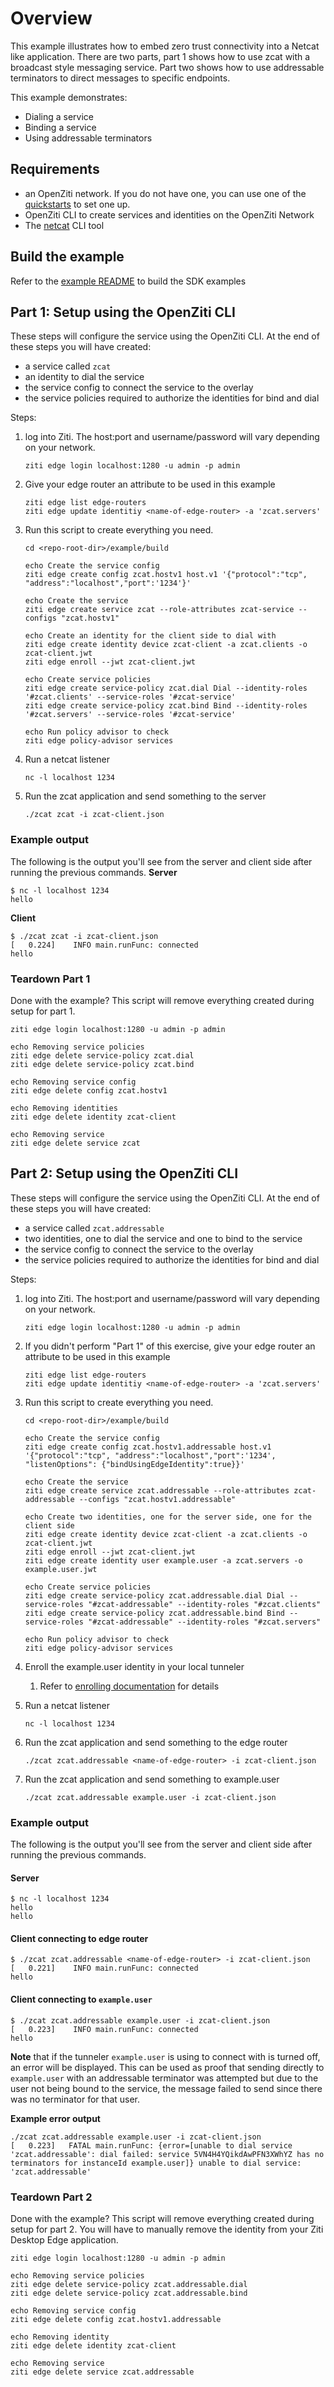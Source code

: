 # Overview
This example illustrates how to embed zero trust connectivity into a Netcat like application. There are two parts, part
 1 shows how to use zcat with a broadcast style messaging service. Part two shows how to use addressable terminators to
 direct messages to specific endpoints.

This example demonstrates:
* Dialing a service
* Binding a service
* Using addressable terminators

## Requirements
* an OpenZiti network. If you do not have one, you can use one of the [quickstarts](https://openziti.github.io/ziti/quickstarts/quickstart-overview.html) to set one up.
* OpenZiti CLI to create services and identities on the OpenZiti Network
* The [netcat](https://netcat.sourceforge.net/) CLI tool

## Build the example
Refer to the [example README](../README.md) to build the SDK examples

## Part 1: Setup using the OpenZiti CLI
These steps will configure the service using the OpenZiti CLI. At the end of these steps you will have created:
* a service called `zcat`
* an identity to dial the service
* the service config to connect the service to the overlay
* the service policies required to authorize the identities for bind and dial

Steps:
1. log into Ziti. The host:port and username/password will vary depending on your network.

       ziti edge login localhost:1280 -u admin -p admin
1. Give your edge router an attribute to be used in this example

       ziti edge list edge-routers
       ziti edge update identitiy <name-of-edge-router> -a 'zcat.servers'
1. Run this script to create everything you need.

       cd <repo-root-dir>/example/build

       echo Create the service config
       ziti edge create config zcat.hostv1 host.v1 '{"protocol":"tcp", "address":"localhost","port":'1234'}'

       echo Create the service
       ziti edge create service zcat --role-attributes zcat-service --configs "zcat.hostv1"
       
       echo Create an identity for the client side to dial with
       ziti edge create identity device zcat-client -a zcat.clients -o zcat-client.jwt
       ziti edge enroll --jwt zcat-client.jwt
       
       echo Create service policies
       ziti edge create service-policy zcat.dial Dial --identity-roles '#zcat.clients' --service-roles '#zcat-service'
       ziti edge create service-policy zcat.bind Bind --identity-roles '#zcat.servers' --service-roles '#zcat-service'
       
       echo Run policy advisor to check
       ziti edge policy-advisor services
1. Run a netcat listener

       nc -l localhost 1234
1. Run the zcat application and send something to the server

       ./zcat zcat -i zcat-client.json

### Example output
The following is the output you'll see from the server and client side after running the previous commands.
**Server**
```shell
$ nc -l localhost 1234
hello
```
**Client**
```shell
$ ./zcat zcat -i zcat-client.json
[   0.224]    INFO main.runFunc: connected
hello
```

### Teardown Part 1
Done with the example? This script will remove everything created during setup for part 1.
```shell
ziti edge login localhost:1280 -u admin -p admin

echo Removing service policies
ziti edge delete service-policy zcat.dial
ziti edge delete service-policy zcat.bind

echo Removing service config
ziti edge delete config zcat.hostv1

echo Removing identities
ziti edge delete identity zcat-client

echo Removing service
ziti edge delete service zcat
```
## Part 2: Setup using the OpenZiti CLI
These steps will configure the service using the OpenZiti CLI. At the end of these steps you will have created:
* a service called `zcat.addressable`
* two identities, one to dial the service and one to bind to the service
* the service config to connect the service to the overlay
* the service policies required to authorize the identities for bind and dial

Steps:
1. log into Ziti. The host:port and username/password will vary depending on your network.

       ziti edge login localhost:1280 -u admin -p admin
1. If you didn't perform "Part 1" of this exercise, give your edge router an attribute to be used in this example

       ziti edge list edge-routers
       ziti edge update identitiy <name-of-edge-router> -a 'zcat.servers'
1. Run this script to create everything you need.

       cd <repo-root-dir>/example/build

       echo Create the service config
       ziti edge create config zcat.hostv1.addressable host.v1 '{"protocol":"tcp", "address":"localhost","port":'1234', "listenOptions": {"bindUsingEdgeIdentity":true}}'

       echo Create the service
       ziti edge create service zcat.addressable --role-attributes zcat-addressable --configs "zcat.hostv1.addressable"
       
       echo Create two identities, one for the server side, one for the client side
       ziti edge create identity device zcat-client -a zcat.clients -o zcat-client.jwt
       ziti edge enroll --jwt zcat-client.jwt
       ziti edge create identity user example.user -a zcat.servers -o example.user.jwt
       
       echo Create service policies
       ziti edge create service-policy zcat.addressable.dial Dial --service-roles "#zcat-addressable" --identity-roles "#zcat.clients"
       ziti edge create service-policy zcat.addressable.bind Bind --service-roles "#zcat-addressable" --identity-roles "#zcat.servers"
       
       echo Run policy advisor to check
       ziti edge policy-advisor services
1. Enroll the example.user identity in your local tunneler
   1. Refer to [enrolling documentation](https://openziti.github.io/ziti/identities/enrolling.html) for details

1. Run a netcat listener

       nc -l localhost 1234
1. Run the zcat application and send something to the edge router

       ./zcat zcat.addressable <name-of-edge-router> -i zcat-client.json
1. Run the zcat application and send something to example.user

       ./zcat zcat.addressable example.user -i zcat-client.json
### Example output
The following is the output you'll see from the server and client side after running the previous commands.
#### Server
```shell
$ nc -l localhost 1234
hello
hello
```
#### Client connecting to edge router
```shell
$ ./zcat zcat.addressable <name-of-edge-router> -i zcat-client.json
[   0.221]    INFO main.runFunc: connected
hello
```
#### Client connecting to `example.user`
```shell
$ ./zcat zcat.addressable example.user -i zcat-client.json
[   0.223]    INFO main.runFunc: connected
hello
```
**Note** that if the tunneler `example.user` is using to connect with is turned off, an error will be displayed. This 
can be used as proof that sending directly to `example.user` with an addressable terminator was attempted but due to the 
user not being bound to the service, the message failed to send since there was no terminator for that user.

**Example error output**
```shell
./zcat zcat.addressable example.user -i zcat-client.json
[   0.223]   FATAL main.runFunc: {error=[unable to dial service 'zcat.addressable': dial failed: service 5VN4H4YQikdAwPFN3XWhYZ has no terminators for instanceId example.user]} unable to dial service: 'zcat.addressable'
```
### Teardown Part 2
Done with the example? This script will remove everything created during setup for part 2.
You will have to manually remove the identity from your Ziti Desktop Edge application.
```shell
ziti edge login localhost:1280 -u admin -p admin

echo Removing service policies
ziti edge delete service-policy zcat.addressable.dial
ziti edge delete service-policy zcat.addressable.bind

echo Removing service config
ziti edge delete config zcat.hostv1.addressable

echo Removing identity
ziti edge delete identity zcat-client

echo Removing service
ziti edge delete service zcat.addressable
```